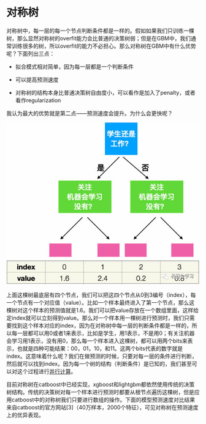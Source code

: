 # 对称树

对称树中，每一层的每一个节点判断条件都是一样的。假如如果我们只训练一棵树，那么显然对称树的overfit能力会比普通的决策树弱；但是在GBM中，我们通常训练很多的树，所以overfit的能力不必担心。那么对称树在GBM中有什么优势呢？下面列出三点：

- 拟合模式相对简单，因为每一层都是一个判断条件

- 可以提高预测速度

- 对称树的结构本身比普通决策树自由度小，可以看作是加入了penalty，或者看作regularization

我认为最大的优势就是第二点——预测速度会提升。为什么会更快呢？



![img](../../typoraDocs/typora-user-images/7000.jpeg)

上面这棵树最底层有四个节点，我们可以把这四个节点从0到3编号（index），每一个节点有一个对应值（value）。比如一个样本最终进入了第一个节点，那么这棵树对这个样本的预测值就是1.6。我们可以把value存放在一个数组里面，这样给定index就可以立刻得到value。那么对一个样本用一棵树进行预测时，我们只需要找到这个样本对应的index，因为在对称树中每一层的判断条件都是一样的，所以每一层都可以用0或者1来表示，比如是学生，用1表示，不是用0；有关注机器会学习用1表示，没有用0，那么每一个样本进入这棵树，都可以用两个bits来表示，也就是四种可能结果：00，01，10，和11。这两个bits代表的数字就是index。这意味着什么呢？我们在做预测的时候，只要对每一层的条件进行判断，然后就可以找到index。因为每一个树的结构（判断条件）是已知的，我们甚至可以对这个过程进行[并行计算](https://cloud.tencent.com/product/gpu?from=20067&from_column=20067)。

目前对称树在catboost中已经实现，xgboost和lightgbm都依然使用传统的决策树结构。传统的决策树对每一个样本进行预测时都要从根节点遍历这棵树，但是应用catboost中的对称树我们只要进行数组的操作。下面的模型预测速度对比结果来自catboost的官方网站[3]（40万样本，2000个特征），可见对称树在预测速度上的优异表现。